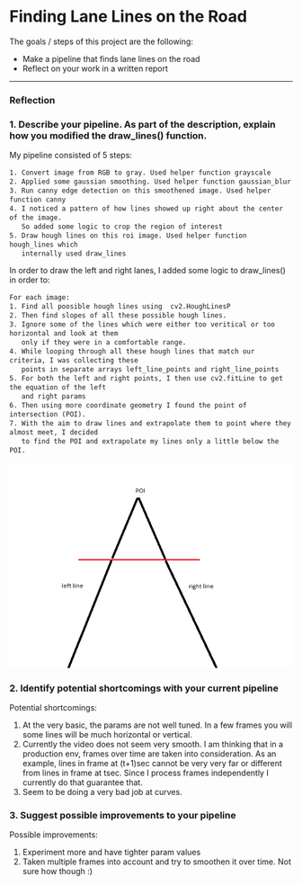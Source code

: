 # **Finding Lane Lines on the Road**

The goals / steps of this project are the following:
* Make a pipeline that finds lane lines on the road
* Reflect on your work in a written report


[//]: # (Image References)

[image1]: ./examples/poi.png   

---

### Reflection

### 1. Describe your pipeline. As part of the description, explain how you modified the draw_lines() function.

My pipeline consisted of 5 steps: 

    1. Convert image from RGB to gray. Used helper function grayscale
    2. Applied some gaussian smoothing. Used helper function gaussian_blur
    3. Run canny edge detection on this smoothened image. Used helper function canny
    4. I noticed a pattern of how lines showed up right about the center of the image. 
       So added some logic to crop the region of interest      
    5. Draw hough lines on this roi image. Used helper function hough_lines which 
       internally used draw_lines

In order to draw the left and right lanes, I added some logic to draw_lines() in order to:
    
    For each image:
    1. Find all poosible hough lines using  cv2.HoughLinesP 
    2. Then find slopes of all these possible hough lines.
    3. Ignore some of the lines which were either too veritical or too horizontal and look at them 
       only if they were in a comfortable range.
    4. While looping through all these hough lines that match our criteria, I was collecting these 
       points in separate arrays left_line_points and right_line_points
    5. For both the left and right points, I then use cv2.fitLine to get the equation of the left 
       and right params
    6. Then using more coordinate geometry I found the point of intersection (POI).
    7. With the aim to draw lines and extrapolate them to point where they almost meet, I decided 
       to find the POI and extrapolate my lines only a little below the POI.
    
![alt text][image1]

### 2. Identify potential shortcomings with your current pipeline


Potential shortcomings:
1. At the very basic, the params are not well tuned. In a few frames you will some lines will be much horizontal or vertical.
2. Currently the video does not seem very smooth. I am thinking that in a production env, frames over time are taken into consideration. As an example, lines in frame at (t+1)sec cannot be very very far or different from lines in frame at tsec. Since I process frames independently I currently do that guarantee that.
3. Seem to be doing a very bad job at curves.

### 3. Suggest possible improvements to your pipeline

Possible improvements:
1. Experiment more and have tighter param values
2. Taken multiple frames into account and try to smoothen it over time. Not sure how though :)